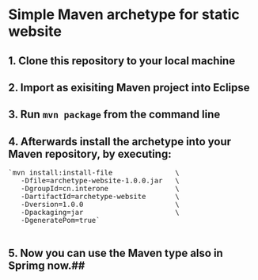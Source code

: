 # Simple Maven archetype for static website #

## 1. Clone this repository to your local machine ##
## 2. Import as exisiting Maven project into Eclipse ##
## 3. Run `mvn package` from the command line ##
## 4. Afterwards install the archetype into your Maven repository, by executing: ##
<pre>
`mvn install:install-file              	\
   -Dfile=archetype-website-1.0.0.jar 	\
   -DgroupId=cn.interone                \
   -DartifactId=archetype-website       \
   -Dversion=1.0.0                      \
   -Dpackaging=jar                      \
   -DgeneratePom=true`

</pre>

## 5. Now you can use the Maven type also in Sprimg now.##